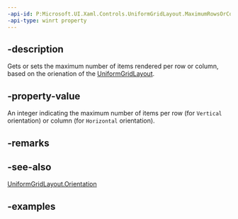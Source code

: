 ```yaml
---
-api-id: P:Microsoft.UI.Xaml.Controls.UniformGridLayout.MaximumRowsOrColumns
-api-type: winrt property
---
```


## -description

Gets or sets the maximum number of items rendered per row or column, based on the orienation of the [UniformGridLayout](uniformgridlayout.md).

## -property-value

An integer indicating the maximum number of items per row (for `Vertical` orientation) or column (for `Horizontal` orientation).

## -remarks

## -see-also

[UniformGridLayout.Orientation](uniformgridlayout_orientation.md)

## -examples


